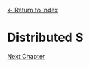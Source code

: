 [← Return to Index](https://github.com/kspra3/FIT3143-Notes)

# Distributed S

[Next Chapter](https://github.com/kspra3/FIT3143-Notes/blob/master/Notes/02%20-%20Inter-Process%20Communication.md)
